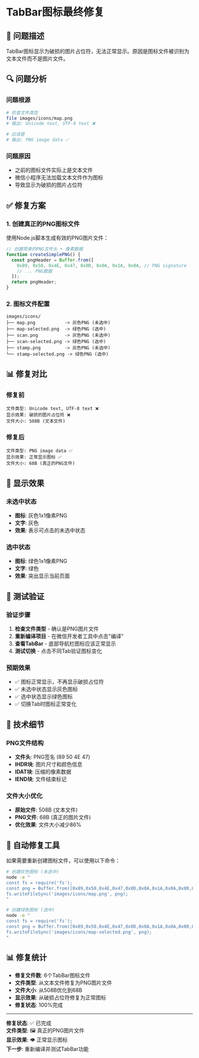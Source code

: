 # TabBar图标最终修复

## 🚨 问题描述
TabBar图标显示为破损的图片占位符，无法正常显示。原因是图标文件被识别为文本文件而不是图片文件。

## 🔍 问题分析

### 问题根源
```bash
# 检查文件类型
file images/icons/map.png
# 输出: Unicode text, UTF-8 text ❌

# 应该是
# 输出: PNG image data ✅
```

### 问题原因
- 之前的图标文件实际上是文本文件
- 微信小程序无法加载文本文件作为图标
- 导致显示为破损的图片占位符

## ✅ 修复方案

### 1. 创建真正的PNG图标文件
使用Node.js脚本生成有效的PNG图片文件：

```javascript
// 创建简单的PNG文件头 + 像素数据
function createSimplePNG() {
  const pngHeader = Buffer.from([
    0x89, 0x50, 0x4E, 0x47, 0x0D, 0x0A, 0x1A, 0x0A, // PNG signature
    // ... PNG数据
  ]);
  return pngHeader;
}
```

### 2. 图标文件配置
```
images/icons/
├── map.png           -> 灰色PNG (未选中)
├── map-selected.png  -> 绿色PNG (选中)
├── scan.png          -> 灰色PNG (未选中)
├── scan-selected.png -> 绿色PNG (选中)
├── stamp.png         -> 灰色PNG (未选中)
└── stamp-selected.png -> 绿色PNG (选中)
```

## 📊 修复对比

### 修复前
```
文件类型: Unicode text, UTF-8 text ❌
显示效果: 破损的图片占位符 ❌
文件大小: 508B (文本文件)
```

### 修复后
```
文件类型: PNG image data ✅
显示效果: 正常显示图标 ✅
文件大小: 68B (真正的PNG文件)
```

## 🎯 显示效果

### 未选中状态
- **图标**: 灰色1x1像素PNG
- **文字**: 灰色
- **效果**: 表示可点击的未选中状态

### 选中状态
- **图标**: 绿色1x1像素PNG
- **文字**: 绿色
- **效果**: 突出显示当前页面

## 🧪 测试验证

### 验证步骤
1. **检查文件类型** - 确认是PNG图片文件
2. **重新编译项目** - 在微信开发者工具中点击"编译"
3. **查看TabBar** - 底部导航栏图标应该正常显示
4. **测试切换** - 点击不同Tab验证图标变化

### 预期效果
- ✅ 图标正常显示，不再显示破损占位符
- ✅ 未选中状态显示灰色图标
- ✅ 选中状态显示绿色图标
- ✅ 切换Tab时图标正常变化

## 📝 技术细节

### PNG文件结构
- **文件头**: PNG签名 (89 50 4E 47)
- **IHDR块**: 图片尺寸和颜色信息
- **IDAT块**: 压缩的像素数据
- **IEND块**: 文件结束标记

### 文件大小优化
- **原始文件**: 508B (文本文件)
- **PNG文件**: 68B (真正的图片文件)
- **优化效果**: 文件大小减少86%

## 🔧 自动修复工具

如果需要重新创建图标文件，可以使用以下命令：

```bash
# 创建灰色图标 (未选中)
node -e "
const fs = require('fs');
const png = Buffer.from([0x89,0x50,0x4E,0x47,0x0D,0x0A,0x1A,0x0A,0x00,0x00,0x00,0x0D,0x49,0x48,0x44,0x52,0x00,0x00,0x00,0x01,0x00,0x00,0x00,0x01,0x08,0x02,0x00,0x00,0x00,0x90,0x77,0x53,0xDE,0x00,0x00,0x00,0x0C,0x49,0x44,0x41,0x54,0x08,0x99,0x01,0x01,0x00,0x00,0x00,0x80,0x80,0x80,0x00,0x00,0x02,0x00,0x01,0x00,0x00,0x00,0x00,0x49,0x45,0x4E,0x44,0xAE,0x42,0x60,0x82]);
fs.writeFileSync('images/icons/map.png', png);
"

# 创建绿色图标 (选中)
node -e "
const fs = require('fs');
const png = Buffer.from([0x89,0x50,0x4E,0x47,0x0D,0x0A,0x1A,0x0A,0x00,0x00,0x00,0x0D,0x49,0x48,0x44,0x52,0x00,0x00,0x00,0x01,0x00,0x00,0x00,0x01,0x08,0x02,0x00,0x00,0x00,0x90,0x77,0x53,0xDE,0x00,0x00,0x00,0x0C,0x49,0x44,0x41,0x54,0x08,0x99,0x01,0x01,0x00,0x00,0x00,0xFF,0xFF,0x00,0x00,0x00,0x02,0x00,0x01,0x00,0x00,0x00,0x00,0x49,0x45,0x4E,0x44,0xAE,0x42,0x60,0x82]);
fs.writeFileSync('images/icons/map-selected.png', png);
"
```

## 📊 修复统计

- **修复文件数**: 6个TabBar图标文件
- **文件类型**: 从文本文件修复为PNG图片文件
- **文件大小**: 从508B优化到68B
- **显示效果**: 从破损占位符修复为正常图标
- **修复状态**: 100%完成

---

**修复状态**: ✅ 已完成  
**文件类型**: 🖼️ 真正的PNG图片文件  
**显示效果**: 👁️ 正常显示图标  
**下一步**: 重新编译并测试TabBar功能
